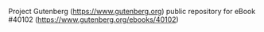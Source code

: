 Project Gutenberg (https://www.gutenberg.org) public repository for
eBook #40102 (https://www.gutenberg.org/ebooks/40102)

